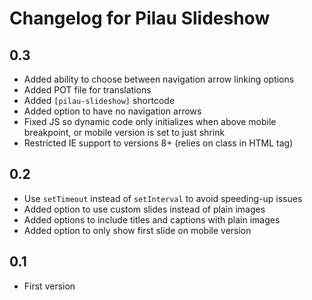 # Changelog for Pilau Slideshow

## 0.3
* Added ability to choose between navigation arrow linking options
* Added POT file for translations
* Added `[pilau-slideshow]` shortcode
* Added option to have no navigation arrows
* Fixed JS so dynamic code only initializes when above mobile breakpoint, or mobile version is set to just shrink
* Restricted IE support to versions 8+ (relies on class in HTML tag)

## 0.2
* Use `setTimeout` instead of `setInterval` to avoid speeding-up issues
* Added option to use custom slides instead of plain images
* Added options to include titles and captions with plain images
* Added option to only show first slide on mobile version

## 0.1
* First version
